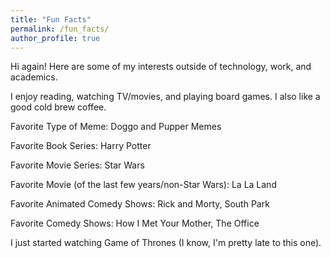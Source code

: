 ```yaml
---
title: "Fun Facts"
permalink: /fun_facts/
author_profile: true
---
```


Hi again! Here are some of my interests outside of technology, work, and academics.

I enjoy reading, watching TV/movies, and playing board games. I also like a good cold brew coffee.

Favorite Type of Meme: Doggo and Pupper Memes

Favorite Book Series: Harry Potter

Favorite Movie Series: Star Wars

Favorite Movie (of the last few years/non-Star Wars): La La Land

Favorite Animated Comedy Shows: Rick and Morty, South Park

Favorite Comedy Shows: How I Met Your Mother, The Office

I just started watching Game of Thrones (I know, I'm pretty late to this one).
